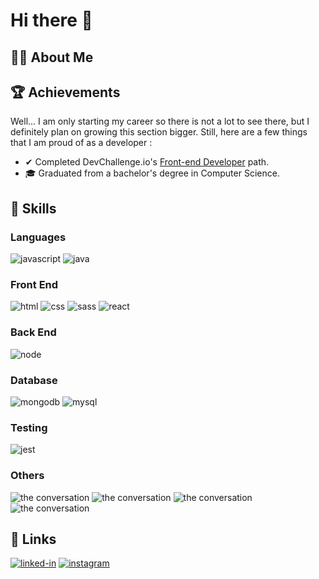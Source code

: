 # Hi there 👋

## 🐱‍👓 About Me


## 🏆 Achievements
Well... I am only starting my career so there is not a lot to see there, but I definitely plan on growing this section bigger. Still, here are a few things that I am proud of as a developer :
- ✔ Completed DevChallenge.io's [Front-end Developer](https://devchallenges.io/portfolio/camain-elie) path.
- 🎓 Graduated from a bachelor's degree in Computer Science.

## 🧠 Skills

### Languages
![javascript](https://img.shields.io/badge/JavaScript-FFAA00?style=for-the-badge&logo=javascript&logoColor=white)
![java](https://img.shields.io/badge/java-D60000?style=for-the-badge&logo=java&logoColor=white)

### Front End
![html](https://img.shields.io/badge/HTML5-E34F26?style=for-the-badge&logo=html5&logoColor=white)
![css](https://img.shields.io/badge/CSS3-1572B6?style=for-the-badge&logo=css3&logoColor=white)
![sass](https://img.shields.io/badge/SASS-CC6699?style=for-the-badge&logo=sass&logoColor=white)
![react](https://img.shields.io/badge/React-20232A?style=for-the-badge&logo=react&logoColor=61DAFB)

### Back End
![node](https://img.shields.io/badge/Node.js-339933?style=for-the-badge&logo=nodedotjs&logoColor=white)

### Database
![mongodb](https://img.shields.io/badge/MongoDB-47A248?style=for-the-badge&logo=mongodb&logoColor=white)
![mysql](https://img.shields.io/badge/MySQL-00000F?style=for-the-badge&logo=mysql&logoColor=white)

### Testing
![jest](https://img.shields.io/badge/Jest-C21325?style=for-the-badge&logo=jest&logoColor=white)

### Others
![the conversation](https://img.shields.io/badge/English_|_C1-E51A2D?style=for-the-badge&logo=the-conversation&logoColor=white)
![the conversation](https://img.shields.io/badge/French_|_Native-002290?style=for-the-badge&logo=the-conversation&logoColor=white)
![the conversation](https://img.shields.io/badge/German_|_B1..._working_on_it-FFAA00?style=for-the-badge&logo=the-conversation&logoColor=white)
![the conversation](https://img.shields.io/badge/Italian_|_Beginner-008D44?style=for-the-badge&logo=the-conversation&logoColor=white)

## 🔗 Links
[![linked-in](https://img.shields.io/badge/Linked_In-0077B5?style=for-the-badge&logo=LinkedIn&logoColor=white)](https://www.linkedin.com/in/%C3%A9lie-camain/)
[![instagram](https://img.shields.io/badge/Instagram-E4405F?style=for-the-badge&logo=instagram&logoColor=white)](https://www.instagram.com/elie_cmn/)

<!--
**camain-elie/camain-elie** is a ✨ _special_ ✨ repository because its `README.md` (this file) appears on your GitHub profile.

Here are some ideas to get you started:

- 🔭 I’m currently working on ...
- 🌱 I’m currently learning ...
- 👯 I’m looking to collaborate on ...
- 🤔 I’m looking for help with ...
- 💬 Ask me about ...
- 📫 How to reach me: ...
- 😄 Pronouns: ...
- ⚡ Fun fact: ...
-->
